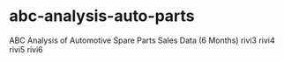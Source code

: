 # abc-analysis-auto-parts
ABC Analysis of Automotive Spare Parts Sales Data (6 Months)
rivi3
rivi4
rivi5
rivi6
